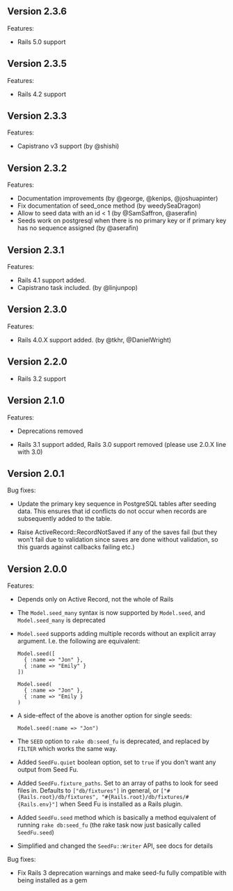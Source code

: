 Version 2.3.6
-------------

Features:

* Rails 5.0 support

Version 2.3.5
-------------

Features:

* Rails 4.2 support

Version 2.3.3
-------------

Features:

* Capistrano v3 support (by @shishi)

Version 2.3.2
-------------

Features:

* Documentation improvements (by @george, @kenips, @joshuapinter)
* Fix documentation of seed_once method (by weedySeaDragon)
* Allow to seed data with an id < 1 (by @SamSaffron, @aserafin)
* Seeds work on postgresql when there is no primary key or if primary key has no sequence assigned (by @aserafin)

Version 2.3.1
-------------

Features:

* Rails 4.1 support added.
* Capistrano task included. (by @linjunpop)

Version 2.3.0
-------------

Features:

* Rails 4.0.X support added. (by @tkhr, @DanielWright)

Version 2.2.0
-------------

* Rails 3.2 support

Version 2.1.0
-------------

Features:

* Deprecations removed

* Rails 3.1 support added, Rails 3.0 support removed (please use 2.0.X line with 3.0)

Version 2.0.1
-------------

Bug fixes:

* Update the primary key sequence in PostgreSQL tables after seeding data. This ensures that id conflicts do not occur when records are subsequently added to the table.

* Raise ActiveRecord::RecordNotSaved if any of the saves fail (but they won't fail due to validation since saves are done without validation, so this guards against callbacks failing etc.)

Version 2.0.0
-------------

Features:

* Depends only on Active Record, not the whole of Rails

* The `Model.seed_many` syntax is now supported by `Model.seed`, and `Model.seed_many` is deprecated

* `Model.seed` supports adding multiple records without an explicit array argument. I.e. the following are equivalent:

      Model.seed([
        { :name => "Jon" },
        { :name => "Emily" }
      ])

      Model.seed(
        { :name => "Jon" },
        { :name => "Emily }
      )

* A side-effect of the above is another option for single seeds:

      Model.seed(:name => "Jon")

* The `SEED` option to `rake db:seed_fu` is deprecated, and replaced by `FILTER` which works the same way.

* Added `SeedFu.quiet` boolean option, set to `true` if you don't want any output from Seed Fu.

* Added `SeedFu.fixture_paths`. Set to an array of paths to look for seed files in. Defaults to `["db/fixtures"]` in general, or `["#{Rails.root}/db/fixtures", "#{Rails.root}/db/fixtures/#{Rails.env}"]` when Seed Fu is installed as a Rails plugin.

* Added `SeedFu.seed` method which is basically a method equivalent of running `rake db:seed_fu` (the rake task now just basically called `SeedFu.seed`)

* Simplified and changed the `SeedFu::Writer` API, see docs for details

Bug fixes:

* Fix Rails 3 deprecation warnings and make seed-fu fully compatible with being installed as a gem
